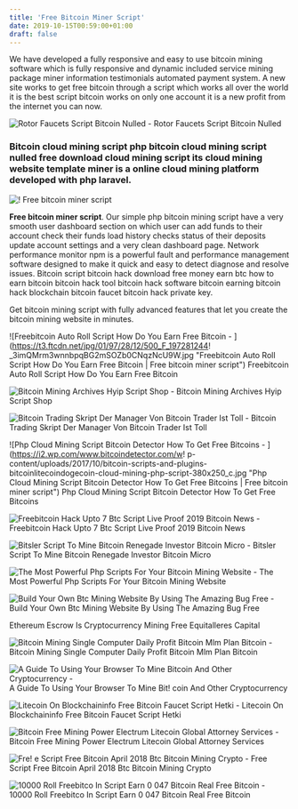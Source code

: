 ```yaml
---
title: 'Free Bitcoin Miner Script'
date: 2019-10-15T00:59:00+01:00
draft: false
---
```


We have developed a fully responsive and easy to use bitcoin mining software which is fully responsive and dynamic included service mining package miner information testimonials automated payment system. A new site works to get free bitcoin through a script which works all over the world it is the best script bitcoin works on only one account it is a new profit from the internet you can now.

![Rotor Faucets Script Bitcoin Nulled - ](https://i.ytimg.com/vi/BGkdXHqbvV0/maxresdefault.jpg "Rotor Faucets Script Bitcoin Nulled | Free bitcoin miner script") Rotor Faucets Script Bitcoin Nulled

### Bitcoin cloud mining script php bitcoin cloud mining script nulled free download cloud mining script its cloud mining website template miner is a online cloud mining platform developed with php laravel.

![!   Free bitcoin miner script](http://hyipsoftware.com/wp-content/uploads/2016/07/bitcoin_mining_software.png "Free bitcoin miner script")

**Free bitcoin miner script**. Our simple php bitcoin mining script have a very smooth user dashboard section on which user can add funds to their account check their funds load history checks status of their deposits update account settings and a very clean dashboard page. Network performance monitor npm is a powerful fault and performance management software designed to make it quick and easy to detect diagnose and resolve issues. Bitcoin script bitcoin hack download free money earn btc how to earn bitcoin bitcoin hack tool bitcoin hack software bitcoin earning bitcoin hack blockchain bitcoin faucet bitcoin hack private key.

Get bitcoin mining script with fully advanced features that let you create the bitcoin mining website in minutes.

![Freebitcoin Auto Roll Script How Do You Earn Free Bitcoin - ](https://t3.ftcdn.net/jpg/01/97/28/12/500_F_197281244!   _3imQMrm3wnnbpqBG2mSOZb0CNqzNcU9W.jpg "Freebitcoin Auto Roll Script How Do You Earn Free Bitcoin | Free bitcoin miner script") Freebitcoin Auto Roll Script How Do You Earn Free Bitcoin

![Bitcoin Mining Archives Hyip Script Shop - ](https://www.thehyipshop.com/wp-content/uploads/edd/2017/07/Bitcoin-Mining-Script-Php.jpg "Bitcoin Mining Archives Hyip Script Shop | Free bitcoin miner script") Bitcoin Mining Archives Hyip Script Shop

![Bitcoin Trading Skript Der Manager Von Bitcoin Trader Ist Toll - ](http://hi-berlin.de/img/e1d4ef43f786f0a6efb35226fd230d83.png "Bitcoin Trading Skript Der Manager Von Bitcoin Trader Ist Toll | Free bitcoin miner script") Bitcoin Trading Skript Der Manager Von Bitcoin Trader Ist Toll

![Php Cloud Mining Script Bitcoin Detector How To Get Free Bitcoins - ](https://i2.wp.com/www.bitcoindetector.com/w!   p-content/uploads/2017/10/bitcoin-scripts-and-plugins-bitcoinlitecoindogecoin-cloud-mining-php-script-380x250_c.jpg "Php Cloud Mining Script Bitcoin Detector How To Get Free Bitcoins | Free bitcoin miner script") Php Cloud Mining Script Bitcoin Detector How To Get Free Bitcoins

![Freebitcoin Hack Upto 7 Btc Script Live Proof 2019 Bitcoin News - ](https://i2.wp.com/bitcoin7.online/wp-content/uploads/2019/01/maxresdefault-33.jpg?fit=1280%2C720&ssl=1 "Freebitcoin Hack Upto 7 Btc Script Live Proof 2019 Bitcoin News | Free bitcoin miner script") Freebitcoin Hack Upto 7 Btc Script Live Proof 2019 Bitcoin News

![Bitsler Script To Mine Bitcoin Renegade Investor Bitcoin Micro - ](https://i.ytimg.com/vi/Z8ajfLlraNE/maxresdefault.jpg) Bitsler Script To Mine Bitcoin Renegade Investor Bitcoin Micro

![The Most Powerful Php Scripts For Your Bitcoin Mining Website - ](https://3.bp.blogspot.com/-K5Brv_2w7L0/WzoaC5rErbI/AAAAAAAAHDY/BxdjqPbT-zEd3cqE91dNNIKffZ_nQh5BwCLcBGAs/s640/The%2BMost%2BPowerful%2BPHP%2BScripts%2BFor%2BBitcoin%2BMining%2BWebsite%2521.png "The Most Powerful Php Scripts For Your Bitcoin Mining Website | Free bitcoin miner script") The Most Powerful Php Scripts For Your Bitcoin Mining Website

![Build Your Own Btc Mining Website By Using The Amazing Bug Free - ](https://i.pinimg.com/originals/ac/ee/8e/acee8ec2b108ab2146756d513c10a03d.jpg "Build Your Own Btc Mining Website By Using The Amazing Bug Free | Free bitcoin miner script") Build Your Own Btc Mining Website By Using The Amazing Bug Free

Ethereum Escrow Is Cryptocurrency Mining Free Equitalleres Capital

![Bitcoin Mining Single Computer Daily Profit Bitcoin Mlm Plan Bitcoin - ](http://i.imgur.com/OOXzacs.png "Bitcoin Mining Single Computer Daily Profit Bitcoin Mlm Plan Bitcoin | Free bitcoin miner script") Bitcoin Mining Single Computer Daily Profit Bitcoin Mlm Plan Bitcoin

![A Guide To Using Your Browser To Mine Bitcoin And Other Cryptocurrency - ](http://freecoyn.com/wp-content/uploads/2017/10/moonbit-with-mining-feature.jpg "A Guide To Using Your Browser To Mine Bitcoin And Other Cryptocurrency | F!   ree bitcoin miner script") A Guide To Using Your Browser To Mine Bit! coin And Other Cryptocurrency

![Litecoin On Blockchaininfo Free Bitcoin Faucet Script Hetki - ](http://bitcoinclude.info/allimg/best-bitcoin-mining-site-free-unblocked.jpg "Litecoin On Blockchaininfo Free Bitcoin Faucet Script Hetki | Free bitcoin miner script") Litecoin On Blockchaininfo Free Bitcoin Faucet Script Hetki

![Bitcoin Free Mining Power Electrum Litecoin Global Attorney Services - ](http://frabbitcoin.info/allimg/cloud-mining-dogecoin-electrum.png "Bitcoin Free Mining Power Electrum Litecoin Global Attorney Services | Free bitcoin miner script") Bitcoin Free Mining Power Electrum Litecoin Global Attorney Services

![Fre!   e Script Free Bitcoin April 2018 Btc Bitcoin Mining Crypto - ](http://www.bitcoininspector.com/wp-content/uploads/mvbthumbs/img_45463_free-script-free-bitcoin-april-2018-btc-bitcoin-mining-crypto.jpg "Free Script Free Bitcoin April 2018 Btc Bitcoin Mining Crypto | Free bitcoin miner script") Free Script Free Bitcoin April 2018 Btc Bitcoin Mining Crypto

![10000 Roll Freebitco In Script Earn 0 047 Bitcoin Real Free Bitcoin - ](https://i.ytimg.com/vi/FvRBYFiIsB4/maxresdefault.jpg "10000 Roll Freebitco In Script Earn 0 047 Bitcoin Real Free Bitcoin | Free bitcoin miner script") 10000 Roll Freebitco In Script Earn 0 047 Bitcoin Real Free Bitcoin